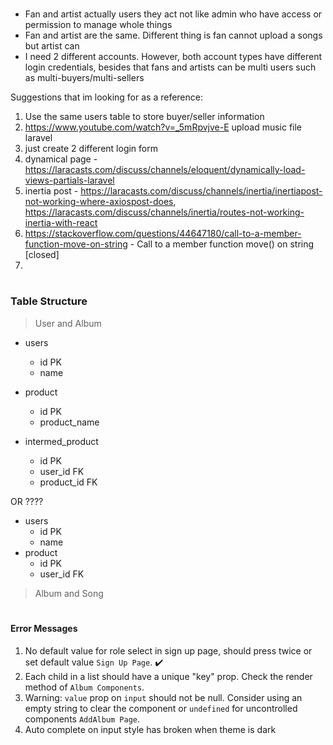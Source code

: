 #

- Fan and artist actually users they act not like admin who have access or permission to manage whole things
- Fan and artist are the same. Different thing is fan cannot upload a songs but artist can
- I need 2 different accounts. However, both account types have different login credentials, besides that fans and artists can be multi users such as multi-buyers/multi-sellers

Suggestions that im looking for as a reference:
1. Use the same users table to store buyer/seller information
2. https://www.youtube.com/watch?v=_5mRpvjve-E upload music file laravel
3. just create 2 different login form 
4. dynamical page - https://laracasts.com/discuss/channels/eloquent/dynamically-load-views-partials-laravel
5. inertia post - https://laracasts.com/discuss/channels/inertia/inertiapost-not-working-where-axiospost-does, 
https://laracasts.com/discuss/channels/inertia/routes-not-working-inertia-with-react
6. https://stackoverflow.com/questions/44647180/call-to-a-member-function-move-on-string - Call to a member function move() on string [closed]
7. 

#
#

### Table Structure
> User and Album
- users
    - id PK
    - name

- product
    - id PK 
    - product_name

- intermed_product
    - id PK
    - user_id FK
    - product_id FK

OR ????

- users
    - id PK
    - name
- product
    - id PK
    - user_id FK 


> Album and Song

#
#

#### Error Messages
1. No default value for role select in sign up page, should press twice or set default value `Sign Up Page`. :heavy_check_mark:
2. Each child in a list should have a unique "key" prop. Check the render method of `Album Components`.
3. Warning: `value` prop on `input` should not be null. Consider using an empty string to clear the component or `undefined` for uncontrolled components `AddAlbum Page`.
4. Auto complete on input style has broken when theme is dark